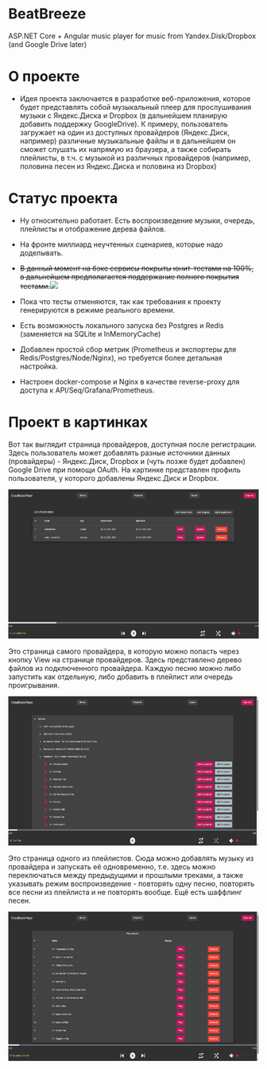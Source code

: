 # BeatBreeze

ASP.NET Core + Angular music player for music from Yandex.Disk/Dropbox (and Google Drive later)

# О проекте

- Идея проекта заключается в разработке веб-приложения, которое будет представлять собой музыкальный плеер для прослушивания музыки с Яндекс.Диска и Dropbox (в дальнейшем планирую добавить поддержку GoogleDrive). К примеру, пользователь загружает на один из доступных провайдеров (Яндекс.Диск, например) различные музыкальные файлы и в дальнейшем он сможет слушать их напрямую из браузера, а также собирать плейлисты, в т.ч. с музыкой из различных провайдеров (например, половина песен из Яндекс.Диска и половина из Dropbox)

# Статус проекта

- Ну относительно работает. Есть воспроизведение музыки, очередь, плейлисты и отображение дерева файлов.
- На фронте миллиард неучтенных сценариев, которые надо доделывать.
- ~~В данный момент на бэке сервисы покрыты юнит-тестами на 100%, в дальнейшем предполагается поддержание полного покрытия тестами.~~<img src="https://cdn.7tv.app/emote/633ed5cdbb95c4711938b9c7/1x.webp"/>

- Пока что тесты отменяются, так как требования к проекту генерируются в режиме реального времени.
- Есть возможность локального запуска без Postgres и Redis (заменяется на SQLite и InMemoryCache)
- Добавлен простой сбор метрик (Prometheus и экспортеры для Redis/Postgres/Node/Nginx), но требуется более детальная настройка.
- Настроен docker-compose и Nginx в качестве reverse-proxy для доступа к API/Seq/Grafana/Prometheus.

# Проект в картинках

Вот так выглядит страница провайдеров, доступная после регистрации.
Здесь пользователь может добавлять разные источники данных (провайдеры) - Яндекс.Диск, Dropbox и (чуть позже будет добавлен) Google Drive при помощи OAuth.
На картинке представлен профиль пользователя, у которого добавлены Яндекс.Диск и Dropbox.

<img src="./docs/assets/providers-page.png" height="300"/>

Это страница самого провайдера, в которую можно попасть через кнопку View на странице провайдеров. Здесь представлено дерево файлов из подключенного провайдера. Каждую песню можно либо запустить как отдельную, либо добавить в плейлист или очередь проигрывания.

<img src="./docs/assets/provider-page.png" height="300" />

Это страница одного из плейлистов. Сюда можно добавлять музыку из провайдера и запускать её одновременно, т.е. здесь можно переключаться между предыдущими и прошлыми треками, а также указывать режим воспроизведение - повторять одну песню, повторять все песни из плейлиста и не повторять вообще. Ещё есть шаффлинг песен.

<img src="./docs/assets/playlist-page.png" height="300" />

